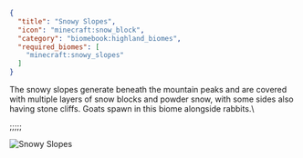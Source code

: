 ```json
{
  "title": "Snowy Slopes",
  "icon": "minecraft:snow_block",
  "category": "biomebook:highland_biomes",
  "required_biomes": [
    "minecraft:snowy_slopes"
  ]
}
```

The snowy slopes generate beneath the mountain peaks and are covered with multiple layers of snow blocks and powder snow, with some sides also having stone cliffs. Goats spawn in this biome alongside rabbits.\

;;;;;

![Snowy Slopes](biomebook:textures/gui/biomes/snowy_slopes.png,fit)